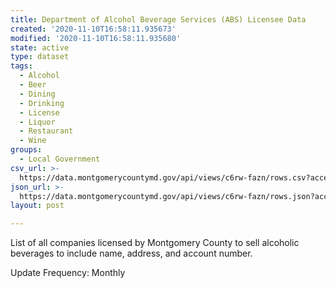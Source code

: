 ```yaml
---
title: Department of Alcohol Beverage Services (ABS) Licensee Data
created: '2020-11-10T16:58:11.935673'
modified: '2020-11-10T16:58:11.935680'
state: active
type: dataset
tags:
  - Alcohol
  - Beer
  - Dining
  - Drinking
  - License
  - Liquor
  - Restaurant
  - Wine
groups:
  - Local Government
csv_url: >-
  https://data.montgomerycountymd.gov/api/views/c6rw-fazn/rows.csv?accessType=DOWNLOAD
json_url: >-
  https://data.montgomerycountymd.gov/api/views/c6rw-fazn/rows.json?accessType=DOWNLOAD
layout: post

---
```

List of all companies licensed by Montgomery County to sell alcoholic beverages to include name, address, and account number.

Update Frequency:  Monthly
